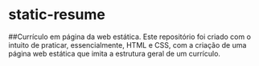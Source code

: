 # static-resume
##Currículo em página da web estática.
Este repositório foi criado com o intuito de praticar, essencialmente, HTML e CSS, com a criação de uma página web estática que imita a estrutura geral de um currículo.
